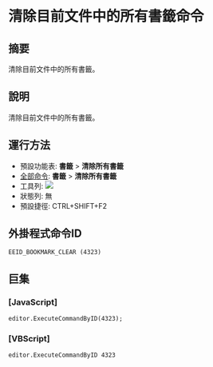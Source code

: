 # 清除目前文件中的所有書籤命令

## 摘要

清除目前文件中的所有書籤。

## 說明

清除目前文件中的所有書籤。

## 運行方法

- 預設功能表: **書籤** \> **清除所有書籤**
- [全部命令](../tools/all_commands): **書籤** \> **清除所有書籤**
- 工具列: ![](../../images/bookmarkclear..png)
- 狀態列: 無
- 預設捷徑: CTRL+SHIFT+F2

## 外掛程式命令ID

```
EEID_BOOKMARK_CLEAR (4323)
```

## 巨集

### \[JavaScript\]

```
editor.ExecuteCommandByID(4323);
```

### \[VBScript\]

```
editor.ExecuteCommandByID 4323
```
